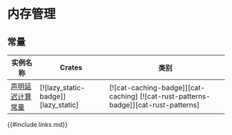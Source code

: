 # 内存管理

<!--
> [mem.md](https://github.com/rust-lang-nursery/rust-cookbook/blob/master/src/mem.md)
> <br />
> commit 97dabe59ae705bf6a2aaebbcd1d189ec2a83f98b - 2018.07.11
-->

## 常量

| 实例名称 | Crates | 类别 |
|--------|--------|------------|
| [声明延迟计算常量][ex-lazy-constant] | [![lazy_static-badge]][lazy_static] | [![cat-caching-badge]][cat-caching] [![cat-rust-patterns-badge]][cat-rust-patterns] |

[ex-lazy-constant]: mem/global_static.md#声明延迟计算常量

{{#include links.md}}
